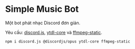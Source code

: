 # Simple Music Bot
Một bot phát nhạc Discord đơn giản.

Yêu cầu: [discord.js](https://www.npmjs.com/package/discord.js), [ytdl-core](https://www.npmjs.com/package/ytdl-core) và [ffmpeg-static](https://www.npmjs.com/package/ffmpeg-static).

```
npm i discord.js @discordjs/opus ytdl-core ffmpeg-static
```

